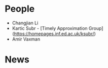 
# People
* Changjian Li
* Kartic Subr - [Timely Approximation Group] (https://homepages.inf.ed.ac.uk/ksubr/) 
* Amir Vaxman

# News

